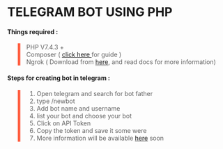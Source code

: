 
# TELEGRAM BOT USING PHP
#### Things required :
<blockquote style="border-left: 6px solid tomato">
    <ul style="list-style-type: none;padding: 0;">
        <li>PHP V7.4.3 +</li>
        <li>Composer ( <a href="https://getcomposer.org/download/"> click here </a> for guide  )</li>
        <li>Ngrok ( Download from <a href="https://ngrok.com/download">here</a>, and read docs for more information)</li>
    </ul>
</blockquote>

#### Steps for creating bot in telegram :
<blockquote style="border-left: 6px solid tomato">
    <ul style="list-style-type: digits;">
        <li>Open telegram and search for bot father</li>
        <li>type /newbot</li>
        <li>Add bot name and username</li>
        <li>list your bot and choose your bot</li>
        <li>Click on API Token</li>
        <li>Copy the token and save it some were</li>
        <li>More information will be available <a href="https://kri55h.blogspot.com/2023/05/telegram-bot.html">here</a> soon  </li>
    </ul>
</blockquote>